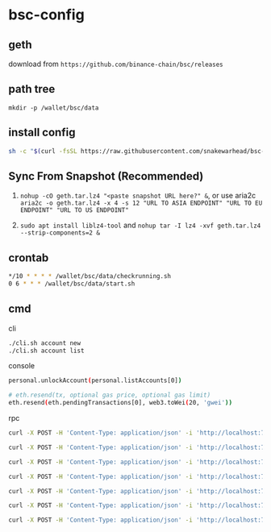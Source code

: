 # bsc-config

## geth

download from `https://github.com/binance-chain/bsc/releases`

## path tree

```
mkdir -p /wallet/bsc/data
```

## install config

```bash
sh -c "$(curl -fsSL https://raw.githubusercontent.com/snakewarhead/bsc-config/master/install.sh)"
```

## Sync From Snapshot (Recommended)

1. `nohup -cO geth.tar.lz4 "<paste snapshot URL here?" &`, or use aria2c `aria2c -o geth.tar.lz4 -x 4 -s 12 "URL TO ASIA ENDPOINT" "URL TO EU ENDPOINT" "URL TO US ENDPOINT"`

1. `sudo apt install liblz4-tool` and `nohup tar -I lz4 -xvf geth.tar.lz4 --strip-components=2 &`

## crontab

```bash
*/10 * * * * /wallet/bsc/data/checkrunning.sh
0 6 * * * /wallet/bsc/data/start.sh
```

## cmd

cli
```bash
./cli.sh account new
./cli.sh account list

```

console
```bash
personal.unlockAccount(personal.listAccounts[0])

# eth.resend(tx, optional gas price, optional gas limit)
eth.resend(eth.pendingTransactions[0], web3.toWei(20, 'gwei'))
```

rpc
```bash
curl -X POST -H 'Content-Type: application/json' -i 'http://localhost:7000' --data '{"jsonrpc":"2.0","method":"personal_unlockAccount","params":["0xfbdd4f9a9b04eb35bce49bcb55615502bc9f5f58","123456"],"id":1}'

curl -X POST -H 'Content-Type: application/json' -i 'http://localhost:7000' --data '{"jsonrpc":"2.0","method":"eth_getBlockByNumber","params":["0x0", false],"id":1}'

curl -X POST -H 'Content-Type: application/json' -i 'http://localhost:7000' --data '{"jsonrpc":"2.0","method":"eth_blockNumber","params":[],"id":1}'

curl -X POST -H 'Content-Type: application/json' -i 'http://localhost:7000' --data '{"jsonrpc":"2.0","method":"eth_getBalance","params":["0xde0096fea35c538dcfe7cddacfd808cba596deb0", "latest"],"id":1}'

curl -X POST -H 'Content-Type: application/json' -i 'http://localhost:7000' --data '{"jsonrpc":"2.0","method":"eth_getTransactionByBlockNumberAndIndex","params":["0x4C0552", "0x0"],"id":1}'

curl -X POST -H 'Content-Type: application/json' -i 'http://localhost:7000' --data '{"jsonrpc":"2.0","method":"eth_getTransactionByHash","params":["0x2e486c610ac9a9d85279d8e1390ac0f9434aaf0356d47b2c29319d71fc941fc7"],"id":1}'

curl -X POST -H 'Content-Type: application/json' -i 'http://localhost:7000' --data '{"jsonrpc":"2.0","method":"eth_getTransactionReceipt","params":["0xf1d7fa887340b90aeb5aeeeef71ec0efc99e3c5bbb34a809fcd033f6562205e0"],"id":1}'
```
